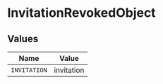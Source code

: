 # InvitationRevokedObject


## Values

| Name         | Value        |
| ------------ | ------------ |
| `INVITATION` | invitation   |